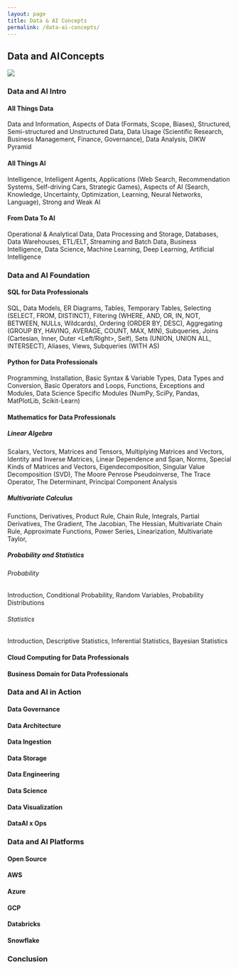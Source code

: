 ```yaml
---
layout: page
title: Data & AI Concepts
permalink: /data-ai-concepts/
---
```


## Data and AI Concepts
![](https://cdn-images-1.medium.com/max/800/1*mcaSI_fXXsV_3yQfpUdZdg.png)
### Data and AI Intro
#### All Things Data
Data and Information, Aspects of Data (Formats, Scope, Biases), Structured, Semi-structured and Unstructured Data, Data Usage (Scientific Research, Business Management, Finance, Governance), Data Analysis, DIKW Pyramid
#### All Things AI
Intelligence, Intelligent Agents, Applications (Web Search, Recommendation Systems, Self-driving Cars, Strategic Games), Aspects of AI (Search, Knowledge, Uncertainty, Optimization, Learning, Neural Networks, Language), Strong and Weak AI
#### From Data To AI
Operational & Analytical Data, Data Processing and Storage, Databases, Data Warehouses, ETL/ELT, Streaming and Batch Data, Business Intelligence, Data Science, Machine Learning, Deep Learning, Artificial Intelligence
### Data and AI Foundation
#### SQL for Data Professionals
SQL, Data Models, ER Diagrams, Tables, Temporary Tables, Selecting (SELECT, FROM, DISTINCT), Filtering (WHERE, AND, OR, IN, NOT, BETWEEN, NULLs, Wildcards), Ordering (ORDER BY, DESC), Aggregating (GROUP BY, HAVING, AVERAGE, COUNT, MAX, MIN), Subqueries, Joins (Cartesian, Inner, Outer <Left/Right>, Self), Sets (UNION, UNION ALL, INTERSECT), Aliases, Views, Subqueries (WITH AS)
#### Python for Data Professionals
Programming, Installation, Basic Syntax & Variable Types, Data Types and Conversion, Basic Operators and Loops, Functions, Exceptions and Modules, Data Science Specific Modules (NumPy, SciPy, Pandas, MatPlotLib, Scikit-Learn)
#### Mathematics for Data Professionals
##### Linear Algebra
Scalars, Vectors, Matrices and Tensors, Multiplying Matrices and Vectors, Identity and Inverse Matrices, Linear Dependence and Span, Norms, Special Kinds of Matrices and Vectors, Eigendecomposition, Singular Value Decomposition (SVD), The Moore Penrose Pseudoinverse, The Trace Operator, The Determinant, Principal Component Analysis
##### Multivariate Calculus
Functions, Derivatives, Product Rule, Chain Rule, Integrals, Partial Derivatives, The Gradient, The Jacobian, The Hessian, Multivariate Chain Rule, Approximate Functions, Power Series, Linearization, Multivariate Taylor, 
##### Probability and Statistics
###### Probability
Introduction, Conditional Probability, Random Variables, Probability Distributions
###### Statistics
Introduction, Descriptive Statistics, Inferential Statistics, Bayesian Statistics
#### Cloud Computing for Data Professionals
#### Business Domain for Data Professionals
### Data and AI in Action
#### Data Governance 
#### Data Architecture
#### Data Ingestion
#### Data Storage
#### Data Engineering
#### Data Science
#### Data Visualization
#### DataAI x Ops
### Data and AI Platforms
#### Open Source
#### AWS
#### Azure
#### GCP
#### Databricks
#### Snowflake
### Conclusion
